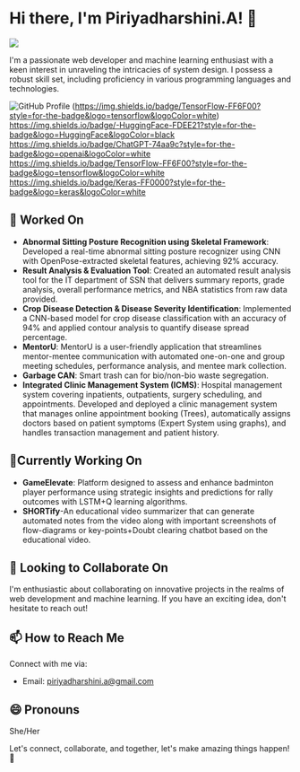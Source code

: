 # Hi there, I'm Piriyadharshini.A! 👋
![](https://komarev.com/ghpvc/?username=piriya-dharshini&color=green)

I'm a passionate web developer and machine learning enthusiast with a keen interest in unraveling the intricacies of system design. I possess a robust skill set, including proficiency in various programming languages and technologies.

![GitHub Profile](https://img.shields.io/badge/PyTorch-EE4C2C?style=for-the-badge&logo=pytorch&logoColor=white) 
(https://img.shields.io/badge/TensorFlow-FF6F00?style=for-the-badge&logo=tensorflow&logoColor=white)
https://img.shields.io/badge/-HuggingFace-FDEE21?style=for-the-badge&logo=HuggingFace&logoColor=black
https://img.shields.io/badge/ChatGPT-74aa9c?style=for-the-badge&logo=openai&logoColor=white
https://img.shields.io/badge/TensorFlow-FF6F00?style=for-the-badge&logo=tensorflow&logoColor=white
https://img.shields.io/badge/Keras-FF0000?style=for-the-badge&logo=keras&logoColor=white

## 🔭 Worked On


- **Abnormal Sitting Posture Recognition using Skeletal Framework**:
    Developed a real-time abnormal sitting posture recognizer using CNN with OpenPose-extracted skeletal features,
achieving 92% accuracy.
- **Result Analysis & Evaluation Tool**:
    Created an automated result analysis tool for the IT department of SSN that delivers summary reports, grade
analysis, overall performance metrics, and NBA statistics from raw data provided.
- **Crop Disease Detection & Disease Severity Identification**:
    Implemented a CNN-based model for crop disease classification with an accuracy of 94% and applied contour
analysis to quantify disease spread percentage.
- **MentorU**:
    MentorU is a user-friendly application that streamlines mentor-mentee communication with automated one-on-one and group meeting schedules, performance analysis,      and mentee mark collection.
- **Garbage CAN**: Smart trash can for bio/non-bio waste segregation.
- **Integrated Clinic Management System (ICMS)**: Hospital management system covering inpatients, outpatients, surgery scheduling, and appointments.
    Developed and deployed a clinic management system that manages online appointment booking (Trees),
    automatically assigns doctors based on patient symptoms (Expert System using graphs), and handles transaction
    management and patient history.

## 🔭Currently Working On

- **GameElevate**: Platform designed to assess and enhance badminton player performance using strategic insights and predictions for rally outcomes with LSTM+Q learning algorithms.
- **SHORTify**-An educational video summarizer that can generate automated notes from the video along with important screenshots of flow-diagrams or key-points+Doubt clearing chatbot based on the educational video.


## 👯 Looking to Collaborate On

I'm enthusiastic about collaborating on innovative projects in the realms of web development and machine learning. If you have an exciting idea, don't hesitate to reach out!


## 📫 How to Reach Me

Connect with me via:

- Email: piriyadharshini.a@gmail.com

## 😄 Pronouns

She/Her

Let's connect, collaborate, and together, let's make amazing things happen! 🚀


